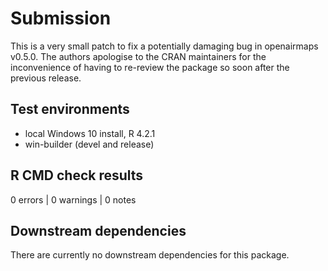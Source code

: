 # Submission

This is a very small patch to fix a potentially damaging bug in openairmaps v0.5.0. The authors apologise to the CRAN maintainers for the inconvenience of having to re-review the package so soon after the previous release.

## Test environments

* local Windows 10 install, R 4.2.1
* win-builder (devel and release)

## R CMD check results

0 errors | 0 warnings | 0 notes

## Downstream dependencies

There are currently no downstream dependencies for this package.
